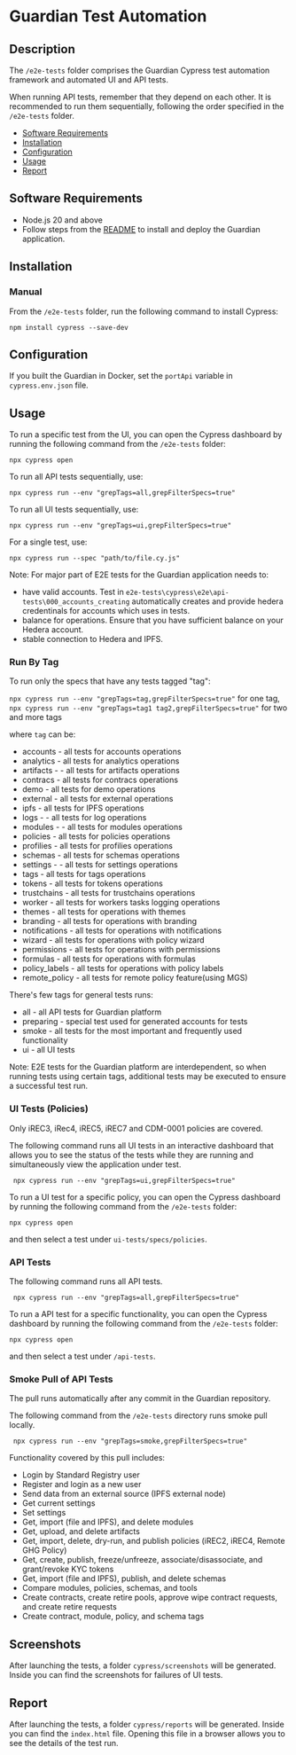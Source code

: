 # Guardian Test Automation

## Description
The `/e2e-tests` folder comprises the Guardian Cypress test automation framework and automated UI and API tests.

When running API tests, remember that they depend on each other. It is recommended to run them sequentially, following the order specified in the `/e2e-tests` folder.

- [Software Requirements](#software-requirements)
- [Installation](#installation)
- [Configuration](#installation)
- [Usage](#usage)
- [Report](#report)

## Software Requirements
- Node.js 20 and above
- Follow steps from the [README](https://github.com/hashgraph/guardian/blob/main/README.md) to install and deploy the Guardian application.

## Installation

### Manual
From the `/e2e-tests` folder, run the following command to install Cypress:

`npm install cypress --save-dev`

## Configuration

If you built the Guardian in Docker, set the `portApi` variable in `cypress.env.json` file.

## Usage

To run a specific test from the UI, you can open the Cypress dashboard by running the following command from the `/e2e-tests` folder:

`npx cypress open`

To run all API tests sequentially, use:

`npx cypress run --env "grepTags=all,grepFilterSpecs=true"`

To run all UI tests sequentially, use:

`npx cypress run --env "grepTags=ui,grepFilterSpecs=true"`

For a single test, use:

`npx cypress run --spec "path/to/file.cy.js"`

Note: For major part of E2E tests for the Guardian application needs to:
- have valid accounts. Test in `e2e-tests\cypress\e2e\api-tests\000_accounts_creating` automatically creates and provide hedera credentinals for accounts which uses in tests.
- balance for operations. Ensure that you have sufficient balance on your Hedera account.
- stable connection to Hedera and IPFS.

### Run By Tag
To run only the specs that have any tests tagged "tag":

`npx cypress run --env "grepTags=tag,grepFilterSpecs=true"` for one tag,
`npx cypress run --env "grepTags=tag1 tag2,grepFilterSpecs=true"` for two and more tags


where `tag` can be:
- accounts - all tests for accounts operations
- analytics - all tests for analytics operations
- artifacts - - all tests for artifacts operations
- contracs - all tests for contracs operations
- demo - all tests for demo operations
- external - all tests for external operations
- ipfs - all tests for IPFS operations
- logs - - all tests for log operations
- modules - - all tests for modules operations
- policies - all tests for policies operations
- profilies - all tests for profilies operations
- schemas - all tests for schemas operations
- settings - - all tests for settings operations
- tags - all tests for tags operations
- tokens - all tests for tokens operations
- trustchains - all tests for trustchains operations
- worker - all tests for workers tasks logging operations
- themes - all tests for operations with themes
- branding - all tests for operations with branding
- notifications - all tests for operations with notifications
- wizard - all tests for operations with policy wizard
- permissions - all tests for operations with permissions
- formulas - all tests for operations with formulas
- policy_labels - all tests for operations with policy labels
- remote_policy - all tests for remote policy feature(using MGS)

There's few tags for general tests runs:
- all - all API tests for Guardian platform
- preparing - special test used for generated accounts for tests
- smoke - all tests for the most important and frequently used functionality
- ui - all UI tests

Note: E2E tests for the Guardian platform are interdependent, so when running tests using certain tags, additional tests may be executed to ensure a successful test run.

### UI Tests (Policies)

Only iREC3, iRec4, iREC5, iREC7 and CDM-0001 policies are covered.

The following command runs all UI tests in an interactive dashboard that allows you to see the status of the tests while they are running and simultaneously view the application under test.

   ```shell
    npx cypress run --env "grepTags=ui,grepFilterSpecs=true" 
   ```

To run a UI test for a specific policy, you can open the Cypress dashboard by running the following command from the `/e2e-tests` folder:

`npx cypress open`

and then select a test under `ui-tests/specs/policies`.

### API Tests

The following command runs all API tests.

   ```shell
    npx cypress run --env "grepTags=all,grepFilterSpecs=true" 
   ```

To run a API test for a specific functionality, you can open the Cypress dashboard by running the following command from the `/e2e-tests` folder:

`npx cypress open`

and then select a test under `/api-tests`.

### Smoke Pull of API Tests

The pull runs automatically after any commit in the Guardian repository.

The following command from the `/e2e-tests` directory runs smoke pull locally.

   ```shell
    npx cypress run --env "grepTags=smoke,grepFilterSpecs=true"
   ```

Functionality covered by this pull includes:

- Login by Standard Registry user
- Register and login as a new user
- Send data from an external source (IPFS external node)
- Get current settings
- Set settings
- Get, import (file and IPFS), and delete modules
- Get, upload, and delete artifacts
- Get, import, delete, dry-run, and publish policies (iREC2, iREC4, Remote GHG Policy)
- Get, create, publish, freeze/unfreeze, associate/disassociate, and grant/revoke KYC tokens
- Get, import (file and IPFS), publish, and delete schemas
- Compare modules, policies, schemas, and tools
- Create contracts, create retire pools, approve wipe contract requests, and create retire requests
- Create contract, module, policy, and schema tags

## Screenshots

After launching the tests, a folder `cypress/screenshots` will be generated. Inside you can find the screenshots for failures of UI tests.

## Report

After launching the tests, a folder `cypress/reports` will be generated. Inside you can find the `index.html` file. Opening this file in a browser allows you to see the details of the test run.